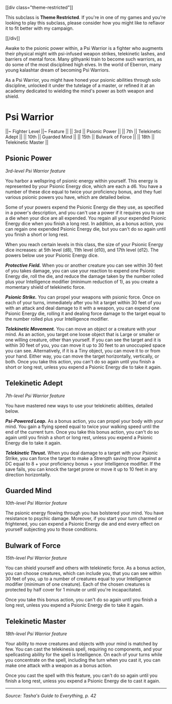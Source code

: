 [[div class="theme-restricted"]]

This subclass is **Theme Restricted**. If you're in one of my games and you're looking to play this subclass, please consider how you might like to reflavor it to fit better with my campaign.

[[/div]]

Awake to the psionic power within, a Psi Warrior is a fighter who augments their physical might with psi-infused weapon strikes, telekinetic lashes, and barriers of mental force. Many githyanki train to become such warriors, as do some of the most disciplined high elves. In the world of Eberron, many young kalashtar dream of becoming Psi Warriors.

As a Psi Warrior, you might have honed your psionic abilities through solo discipline, unlocked it under the tutelage of a master, or refined it at an academy dedicated to wielding the mind's power as both weapon and shield.

# Psi Warrior

||~ Fighter Level ||~ Feature ||
|| 3rd || Psionic Power ||
|| 7th || Telekinetic Adept ||
|| 10th || Guarded Mind ||
|| 15th || Bulwark of Force ||
|| 18th || Telekinetic Master ||

## Psionic Power

_3rd-level Psi Warrior feature_

You harbor a wellspring of psionic energy within yourself. This energy is represented by your Psionic Energy dice, which are each a d6. You have a number of these dice equal to twice your proficiency bonus, and they fuel various psionic powers you have, which are detailed below.

Some of your powers expend the Psionic Energy die they use, as specified in a power's description, and you can't use a power if it requires you to use a die when your dice are all expended. You regain all your expended Psionic Energy dice when you finish a long rest. In addition, as a bonus action, you can regain one expended Psionic Energy die, but you can't do so again until you finish a short or long rest.

When you reach certain levels in this class, the size of your Psionic Energy dice increases: at 5th level (d8), 11th level (d10), and 17th level (d12). The powers below use your Psionic Energy dice.

***Protective Field.*** When you or another creature you can see within 30 feet of you takes damage, you can use your reaction to expend one Psionic Energy die, roll the die, and reduce the damage taken by the number rolled plus your Intelligence modifier (minimum reduction of 1), as you create a momentary shield of telekinetic force.

***Psionic Strike.*** You can propel your weapons with psionic force. Once on each of your turns, immediately after you hit a target within 30 feet of you with an attack and deal damage to it with a weapon, you can expend one Psionic Energy die, rolling it and dealing force damage to the target equal to the number rolled plus your Intelligence modifier.

***Telekinetic Movement.*** You can move an object or a creature with your mind. As an action, you target one loose object that is Large or smaller or one willing creature, other than yourself. If you can see the target and it is within 30 feet of you, you can move it up to 30 feet to an unoccupied space you can see. Alternatively, if it is a Tiny object, you can move it to or from your hand. Either way, you can move the target horizontally, vertically, or both. Once you take this action, you can't do so again until you finish a short or long rest, unless you expend a Psionic Energy die to take it again.

## Telekinetic Adept

_7th-level Psi Warrior feature_

You have mastered new ways to use your telekinetic abilities, detailed below.

***Psi-Powered Leap.*** As a bonus action, you can propel your body with your mind. You gain a flying speed equal to twice your walking speed until the end of the current turn. Once you take this bonus action, you can't do so again until you finish a short or long rest, unless you expend a Psionic Energy die to take it again.

***Telekinetic Thrust.*** When you deal damage to a target with your Psionic Strike, you can force the target to make a Strength saving throw against a DC equal to 8 + your proficiency bonus + your Intelligence modifier. If the save fails, you can knock the target prone or move it up to 10 feet in any direction horizontally.

## Guarded Mind

_10th-level Psi Warrior feature_

The psionic energy flowing through you has bolstered your mind. You have resistance to psychic damage. Moreover, if you start your turn charmed or frightened, you can expend a Psionic Energy die and end every effect on yourself subjecting you to those conditions.

## Bulwark of Force

_15th-level Psi Warrior feature_

You can shield yourself and others with telekinetic force. As a bonus action, you can choose creatures, which can include you, that you can see within 30 feet of you, up to a number of creatures equal to your Intelligence modifier (minimum of one creature). Each of the chosen creatures is protected by half cover for 1 minute or until you're incapacitated.

Once you take this bonus action, you can't do so again until you finish a long rest, unless you expend a Psionic Energy die to take it again.

## Telekinetic Master

_18th-level Psi Warrior feature_

Your ability to move creatures and objects with your mind is matched by few. You can cast the telekinesis spell, requiring no components, and your spellcasting ability for the spell is Intelligence. On each of your turns while you concentrate on the spell, including the turn when you cast it, you can make one attack with a weapon as a bonus action.

Once you cast the spell with this feature, you can't do so again until you finish a long rest, unless you expend a Psionic Energy die to cast it again.

----

*Source: Tasha's Guide to Everything, p. 42*
